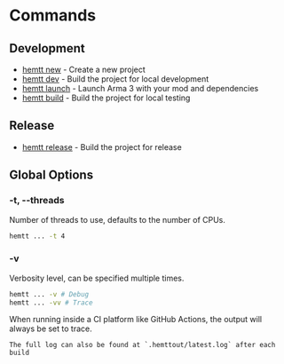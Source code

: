 # Commands

## Development

-   [hemtt new](./new.md) - Create a new project
-   [hemtt dev](./dev.md) - Build the project for local development
-   [hemtt launch](./launch.md) - Launch Arma 3 with your mod and dependencies
-   [hemtt build](./build.md) - Build the project for local testing

## Release

-   [hemtt release](./release.md) - Build the project for release

## Global Options

### -t, --threads

Number of threads to use, defaults to the number of CPUs.

```bash
hemtt ... -t 4
```

### -v

Verbosity level, can be specified multiple times.

```bash
hemtt ... -v # Debug
hemtt ... -vv # Trace
```

When running inside a CI platform like GitHub Actions, the output will always be set to trace.

```admonish note
The full log can also be found at `.hemttout/latest.log` after each build
```
